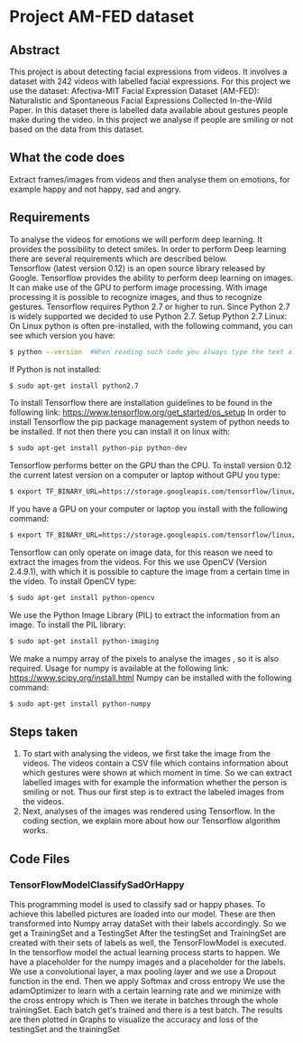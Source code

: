 # Project AM-FED dataset

## Abstract
This project is about detecting facial expressions from videos. It involves a dataset with 242 videos with labelled facial expressions. For this project we use the dataset: Afectiva-MIT Facial Expression Dataset (AM-FED): Naturalistic and Spontaneous Facial Expressions Collected In-the-Wild Paper. In this dataset there is labelled data available about gestures people make during the video. In this project we analyse if people are smiling or not based on the data from this dataset.

## What the code does
Extract frames/images from videos and then analyse them on emotions, for example happy and not happy, sad and angry. 

## Requirements
To analyse the videos for emotions we will perform deep learning. It provides the possibility to detect smiles. In order to perform Deep learning there are several requirements which are described below. 	 	 	
Tensorflow (latest version 0.12) is an open source library released by Google. Tensorflow provides the ability to perform deep learning on images. It can make use of the GPU to perform image processing. With image processing it is possible to recognize images, and thus to recognize gestures.
Tensorflow requires Python 2.7 or higher to run. Since Python 2.7 is widely supported we decided to use Python 2.7.
Setup Python 2.7 Linux:
On Linux python is often pre-installed, with the following command, you can see which version you have:
```bash
$ python --version  #When reading such code you always type the text after the $ in your terminal 
```
If Python is not installed: 
```bash
$ sudo apt-get install python2.7
```
To install Tensorflow there are installation guidelines to be found in the following link:
https://www.tensorflow.org/get_started/os_setup
In order to install Tensorflow the pip package management system of python needs to be installed. If not then there you can install it on linux with:
```bash
$ sudo apt-get install python-pip python-dev
```
Tensorflow performs better on the GPU than the CPU. To install version 0.12 the current latest version on a computer or laptop without GPU you type:
```bash
$ export TF_BINARY_URL=https://storage.googleapis.com/tensorflow/linux/cpu/tensorflow-0.12.0rc1-cp27-none-linux_x86_64.whl
```
If you have a GPU on your computer or laptop you install with the following command:
```bash
$ export TF_BINARY_URL=https://storage.googleapis.com/tensorflow/linux/gpu/tensorflow_gpu-0.12.0rc1-cp27-none-linux_x86_64.whl
```
Tensorflow can only operate on image data, for this reason we need to extract the images from the videos. For this we use OpenCV (Version 2.4.9.1), with which it is possible to capture the image from a certain time in the video. To install OpenCV type:
```bash
$ sudo apt-get install python-opencv
```
We use the Python Image Library (PIL) to extract the information from an image. To install the PIL library:
```bash
$ sudo apt-get install python-imaging
```
We make a numpy array of the pixels to analyse the images , so it is also required. Usage for numpy is available at the following link: https://www.scipy.org/install.html
Numpy can be installed with the following command:
```bash
$ sudo apt-get install python-numpy
```
## Steps taken
1. To start with analysing the videos, we first take the image from the videos. The videos contain a CSV file which contains information about which gestures were shown at which moment in time. So we can extract labelled images with for example the information whether the person is smiling or not. Thus our first step is to extract the labeled images from the videos.
2. Next, analyses of the images was rendered using Tensorflow. In the coding section, we explain more about how our Tensorflow algorithm works. 

## Code Files
### TensorFlowModelClassifySadOrHappy
This programming model is used to classify sad or happy phases. 
To achieve this labelled pictures are loaded into our model. 
These are then transformed into Numpy array dataSet with their labels accordingly. So we get a TrainingSet and a TestingSet
After the testingSet and TrainingSet are created with their sets of labels as well, the TensorFlowModel is executed.
In the tensorflow model the actual learning process starts to happen. 
We have a placeholder for the numpy images and a placeholder for the labels.
We use a convolutional layer, a max pooling layer and we use a Dropout function in the end. 
Then we apply Softmax and cross entropy
We use the adamOptimizer to learn with a certain learning rate and we minimize with the cross entropy which is
Then we iterate in batches through the whole trainingSet. Each batch get's trained and there is a test batch.
The results are then plotted in Graphs to visualize the accuracy and loss of the testingSet and the trainingSet


